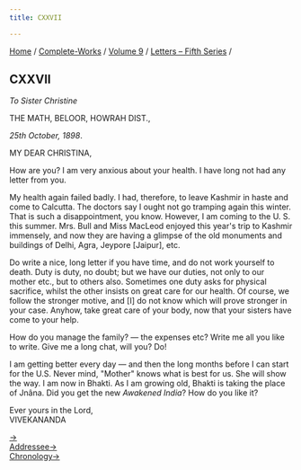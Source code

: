 ```yaml
---
title: CXXVII

---
```



[Home](../../../index.htm) / [Complete-Works](../../complete_works.htm)
/ [Volume 9](../volume_9_contents.htm) / [Letters – Fifth
Series](letters_fifth_series_contents.htm) /



## CXXVII

*To Sister Christine*

THE MATH, BELOOR, HOWRAH DIST.,

*25th October, 1898*.

MY DEAR CHRISTINA,

How are you? I am very anxious about your health. I have long not had
any letter from you.

My health again failed badly. I had, therefore, to leave Kashmir in
haste and come to Calcutta. The doctors say I ought not go tramping
again this winter. That is such a disappointment, you know. However, I
am coming to the U. S. this summer. Mrs. Bull and Miss MacLeod enjoyed
this year's trip to Kashmir immensely, and now they are having a glimpse
of the old monuments and buildings of Delhi, Agra, Jeypore \[Jaipur\],
etc.

Do write a nice, long letter if you have time, and do not work yourself
to death. Duty is duty, no doubt; but we have our duties, not only to
our mother etc., but to others also. Sometimes one duty asks for
physical sacrifice, whilst the other insists on great care for our
health. Of course, we follow the stronger motive, and \[I\] do not know
which will prove stronger in your case. Anyhow, take great care of your
body, now that your sisters have come to your help.

How do you manage the family? — the expenses etc? Write me all you like
to write. Give me a long chat, will you? Do!

I am getting better every day — and then the long months before I can
start for the U.S. Never mind, "Mother" knows what is best for us. She
will show the way. I am now in Bhakti. As I am growing old, Bhakti is
taking the place of Jnâna. Did you get the new *Awakened India*? How do
you like it?

Ever yours in the Lord,  
VIVEKANANDA

[→](128_your_highness.htm)  
[Addressee→](132_christina.htm)  
[Chronology→](../../volume_5/epistles_first_series/086_your_highness.htm)


